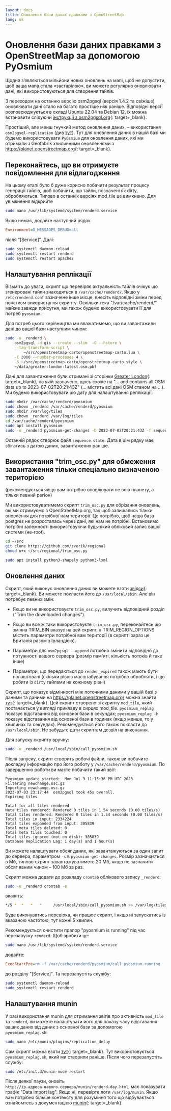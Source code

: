 ```yaml
---
layout: docs
title: Оновлення бази даних правками з OpenStreetMap
lang: uk
---
```


# Оновлення бази даних правками з OpenStreetMap за допомогою PyOsmium

Щодня зʼявляються мільйони нових оновлень на мапі, щоб не допустити, щоб ваша мапа стала «застарілою», ви можете регулярно оновлювати дані, які використовуються для створення тайлів.

З переходом на останню версію osm2pgsql (версія 1.4.2 та свіжіше) оновлювати дані стало на багато простіше ніж раніше. Відповідні версії розповсюджується в складі Ubuntu 22.04 та Debian 12, їх можна встановити слідуючи [інструкції з osm2pgsql.org](https://osm2pgsql.org/doc/install.html){: target=_blank}.

Простіший, але менш гнучкий метод оновлення даних,&nbsp;– використання `osm2pgsql-replication` (див [тут](/serving-tiles/updating-as-people-edit-osm2pgsql-replication.md)). Тут для оновлення даних в нашій базі ми будемо використовувати `PyOsmium` для оновлення даних, які ми отримали з Geofabrik хвилинними оновленнями з <https://planet.openstreetmap.org>{: target=_blank}.

## Переконайтесь, що ви отримуєте повідомлення для відлагодження

На цьому етапі було б дуже корисно побачити результат процесу генерації тайлів, щоб побачити, що тайли, позначені як dirty, обробляються. Типово в останніх версіях mod_tile це вимкнено. Для увімкнення відкрийте

```sh
sudo nano /usr/lib/systemd/system/renderd.service
```

Якщо немає, додайте наступний рядок

```ini
Environment=G_MESSAGES_DEBUG=all
```

після “[Service]”. Далі:

```sh
sudo systemctl daemon-reload
sudo systemctl restart renderd
sudo systemctl restart apache2
```

## Налаштування реплікації

Візьміть до уваги, скрипт що перевіряє актуальність тайлів очікує що згенеровані тайли знаходяться в `/var/cache/renderd/`. Якщо у `/etc/renderd.conf` зазначене інше місце, внесіть відповідні зміни перед початком використання скрипту. Оскільки тека "/var/cache/renderd/" майже завжди присутня, ми також будемо використовувати її для потреб `pyosmium`.

Для потреб цього керівництва ми вважатимемо, що ви завантажили дані до вашої бази наступним чином:

```sh
sudo -u _renderd \
    osm2pgsql -d gis --create --slim  -G --hstore \
    --tag-transform-script \
        ~/src/openstreetmap-carto/openstreetmap-carto.lua \
    -C 3000 --number-processes 4 \
    -S ~/src/openstreetmap-carto/openstreetmap-carto.style \
    ~/data/greater-london-latest.osm.pbf
```

Дані для завантаження були отримані зі сторінки [Greater London](http://download.geofabrik.de/europe/great-britain/england/greater-london.html){: target=_blank}, на якій зазначено, щось схоже на "… and contains all OSM data up to 2023-07-02T20:21:43Z" (… містить всі дані OSM станом на …). Ми будемо використовувати цю дату для налаштування реплікації:

```sh
sudo mkdir /var/cache/renderd/pyosmium
sudo chown _renderd /var/cache/renderd/pyosmium
sudo mkdir /var/log/tiles
sudo chown _renderd /var/log/tiles
cd /var/cache/renderd/pyosmium
sudo apt install pyosmium
sudo -u _renderd pyosmium-get-changes -D 2023-07-02T20:21:43Z -f sequence.state -v
```

Останній рядок створює файл `sequence.state`. Дата в цім рядку має збігатись з датою даних, завантажених раніше.

## Використання "trim_osc.py" для обмеження завантаження тільки спеціально визначеною територією

(рекомендується якщо вам потрібно оновлювати не всю планету, а тільки певний регіон)

Ми використовуватимемо скрипт `trim_osc.py` для обрізання оновлень, які ми отримуємо з OpenStreetMap.org, так щоб залишались тільки оновлення для потрібної нам території. Це потрібно, щоб наша база postgres не розросталась через дані, які нам не потрібні. Встановимо потрібні залежності використовуючи будь-який обліковий запис вашої системи (не-root).

```sh
cd ~/src
git clone https://github.com/zverik/regional
chmod u+x ~/src/regional/trim_osc.py

sudo apt install python3-shapely python3-lxml
```

## Оновлення даних

Скрипт, який виконує оновлення даних ви можете взяти [звідси](https://raw.githubusercontent.com/SomeoneElseOSM/mod_tile/switch2osm/call_pyosmium.sh){: target=_blank}. Ви можете покласти його до `/usr/local/sbin`. Але він потребує певних змін:

* Якщо ви не використовуєте `trim_osc.py`, вилучить відповідний розділ ("Trim the downloaded changes").

* Якщо ви все ж таки використовуєте `trim_osc.py`, переконайтесь що змінна TRIM_BIN вказує на цей скрипт, а TRIM_REGION_OPTIONS містить параметри потрібної вам території (в скрипті зараз це Британія разом з Ірландією).

* Параметри для `osm2pgsql --append` потрібно змінити відповідно до потужності вашого сервера (розмір пам'яті, кількість потоків й таке інше)

* Параметри, що передаються до `render_expired` також мають бути налаштовані (скільки рівнів масштабування потрібно обробляти, і що робити із `dirty` тайлами на кожному рівні)

Скрипт, що показує відмінності між поточними даними у вашій базі з даними та даними на https://planet.openstreetmap.org/ можна знайти [тут](https://raw.githubusercontent.com/SomeoneElseOSM/mod_tile/switch2osm/pyosmium_replag.sh){: target=_blank}. Цей скрипт створено зі скрипту `mod_tile`, який постачається у вигляді прикладу в сирцях mod_tile. `pyosmium_replag` показує відставання від основної бази в секундах; `pyosmium_replag -h` показує відставання від основної бази в годинах (якщо менше, то у хвилинах та секундах). Рекомендується його також покласти до `/usr/local/sbin`. Не забудьте дати скриптам дозвіл на виконання.

Для запуску скрипту вручну:

```sh
sudo -u _renderd /usr/local/sbin/call_pyosmium.sh
```

Після запуску, скрипт створить робочі файли, також ви побачите докладну інформацію про його роботу у `/var/cache/renderd/pyosmium`. По завершенню роботи ви маєте побачити такий звіт:

```log
Pyosmium update started:  Mon Jul 3 11:15:36 PM UTC 2023
Filtering newchange.osc.gz
Importing newchange.osc.gz
2023-07-03 23:17:44  osm2pgsql took 45s overall.
Expiring tiles

Total for all tiles rendered
Meta tiles rendered: Rendered 0 tiles in 1.54 seconds (0.00 tiles/s)
Total tiles rendered: Rendered 0 tiles in 1.54 seconds (0.00 tiles/s)
Total tiles in input: 2334224
Total tiles expanded from input: 305839
Total meta tiles deleted: 0
Total meta tiles touched: 0
Total tiles ignored (not on disk): 305839
Database Replication Lag: 1 day(s) and 1 hour(s)
```

Ви можете налаштувати обсяг даних, які завантажуються за один запит до сервера, параметром `-s` в `pyosmium-get-changes`. Розмір зазначається в Мб, типово скрипт завантажуватимете 20 Мб, якщо не зазначити обсяг явним чином&nbsp;– 100 Мб за раз.

Скрипт можна додати до розкладу `crontab` облікового запису `_renderd`:

```sh
sudo -u _renderd crontab -e
```

вкажіть:

```sh
*/5 *  *   *   *     /usr/local/sbin/call_pyosmium.sh >> /var/log/tiles/run.log
```

Буде виконуватись перевірка, чи працює скрипт, і якщо ні запускатись із вказаною частотою; тут кожні 5 хвилин.

Рекомендується очистити прапор "pyosmium is running" під час перезапуску `renderd`. Щоб зробити це:

 ```sh
sudo nano /usr/lib/systemd/system/renderd.service
```

додайте:

```ini
ExecStartPre=rm -f /var/cache/renderd/pyosmium/call_pyosmium.running
```

до розділу "[Service]". Та перезапустіть службу:

```sh
sudo systemctl daemon-reload
sudo systemctl restart renderd
```

## Налаштування munin

У разі використання munin для отримання звітів про активність `mod_tile` та `renderd`, ви можете налаштувати його для показу часу відставання ваших даних від даних з основної бази за допомогою `pyosmium_replag.sh`:

```sh
sudo nano /etc/munin/plugins/replication_delay
```

Сам скрипт можна взяти [тут](https://raw.githubusercontent.com/SomeoneElseOSM/mod_tile/switch2osm/munin/replication_delay_pyosmium){: target=_blank}. Тут використовується `pyosmium_replag.sh`, який ми створили раніше. Після чого перезапустіть службу:

```sh
sudo /etc/init.d/munin-node restart
```

Після деякої паузи, оновіть `http://ip.адреса.вашого.сервера/munin/renderd-day.html`, має показувати графік "Data import lag". Якщо ні, перевірте логи `/var/log/munin`. Якщо вам потрібно більше контексту для розуміння того що відбувається ознайомтесь з документацією [munin](https://guide.munin-monitoring.org/en/latest/develop/plugins/howto-write-plugins.html){: target=_blank}.
